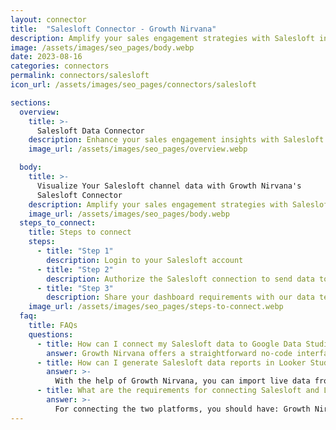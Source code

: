 ```yaml
---
layout: connector
title:  "Salesloft Connector - Growth Nirvana"
description: Amplify your sales engagement strategies with Salesloft insights integrated into Looker Studio.
image: /assets/images/seo_pages/body.webp
date: 2023-08-16
categories: connectors
permalink: connectors/salesloft
icon_url: /assets/images/seo_pages/connectors/salesloft

sections:
  overview:
    title: >-
      Salesloft Data Connector
    description: Enhance your sales engagement insights with Salesloft integration. Seamlessly merge sales activity data from Salesloft with Looker Studio's analytical capabilities, unlocking insights that shape sales strategies, lead engagement, and operational excellence.
    image_url: /assets/images/seo_pages/overview.webp

  body:
    title: >-
      Visualize Your Salesloft channel data with Growth Nirvana's
      Salesloft Connector
    description: Amplify your sales engagement strategies with Salesloft insights integrated into Looker Studio.
    image_url: /assets/images/seo_pages/body.webp
  steps_to_connect:
    title: Steps to connect
    steps:
      - title: "Step 1"
        description: Login to your Salesloft account
      - title: "Step 2"
        description: Authorize the Salesloft connection to send data to Growth Nirvana
      - title: "Step 3"
        description: Share your dashboard requirements with our data team. We will build the report for you.
    image_url: /assets/images/seo_pages/steps-to-connect.webp
  faq:
    title: FAQs
    questions:
      - title: How can I connect my Salesloft data to Google Data Studio/Looker Studio?
        answer: Growth Nirvana offers a straightforward no-code interface to connect to Salesloft data sources.
      - title: How can I generate Salesloft data reports in Looker Studio?
        answer: >-
          With the help of Growth Nirvana, you can import live data from Salesloft into Looker Studio. These data can be viewed in charts, tables, and dashboards to generate branded reports that can be shared instantly.
      - title: What are the requirements for connecting Salesloft and Looker Studio?
        answer: >-
          For connecting the two platforms, you should have: Growth Nirvana Account and Salesloft Ads Account
---
```

